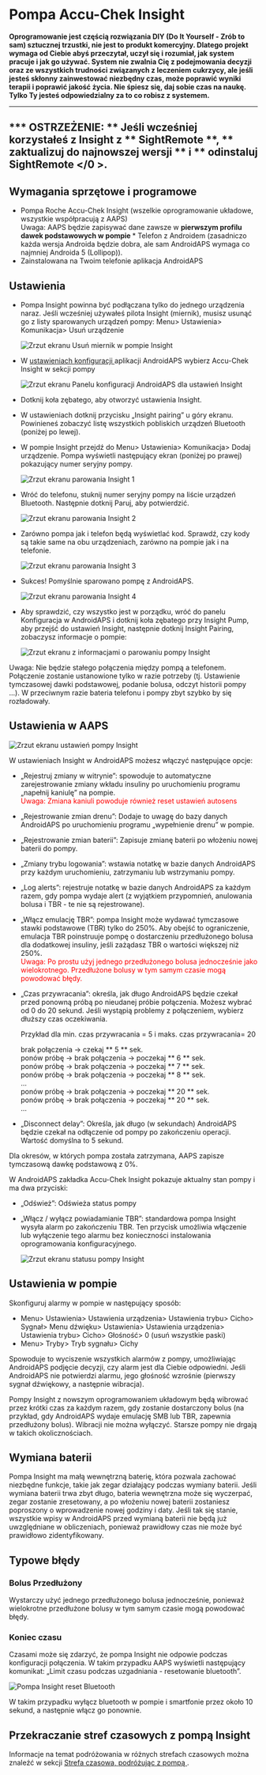 # Pompa Accu-Chek Insight

**Oprogramowanie jest częścią rozwiązania DIY (Do It Yourself - Zrób to sam) sztucznej trzustki, nie jest to produkt komercyjny. Dlatego projekt wymaga od Ciebie abyś przeczytał, uczył się i rozumiał, jak system pracuje i jak go używać. System nie zwalnia Cię z podejmowania decyzji oraz ze wszystkich trudności związanych z leczeniem cukrzycy, ale jeśli jesteś skłonny zainwestować niezbędny czas, może poprawić wyniki terapii i poprawić jakość życia. Nie śpiesz się, daj sobie czas na naukę. Tylko Ty jesteś odpowiedzialny za to co robisz z systemem.**

* * *

## *** OSTRZEŻENIE: ** Jeśli wcześniej korzystałeś z Insight z ** SightRemote **, ** zaktualizuj do najnowszej wersji ** i ** odinstaluj SightRemote </0 >.</em></h2> 

## Wymagania sprzętowe i programowe

* Pompa Roche Accu-Chek Insight (wszelkie oprogramowanie układowe, wszystkie współpracują z AAPS) <br> Uwaga: AAPS będzie zapisywać dane zawsze w <b> pierwszym profilu dawek podstawowych w pompie </b>* Telefon z Androidem (zasadniczo każda wersja Androida będzie dobra, ale sam AndroidAPS wymaga co najmniej Androida 5 (Lollipop)).
* Zainstalowana na Twoim telefonie aplikacja AndroidAPS

## Ustawienia

* Pompa Insight powinna być podłączana tylko do jednego urządzenia naraz. Jeśli wcześniej używałeś pilota Insight (miernik), musisz usunąć go z listy sparowanych urządzeń pompy: Menu> Ustawienia> Komunikacja> Usuń urządzenie
    
    ![Zrzut ekranu Usuń miernik w pompie Insight](../images/Insight_RemoveMeter.png)

* W [ ustawieniach konfiguracji ](../Configuration/Config-Builder) aplikacji AndroidAPS wybierz Accu-Chek Insight w sekcji pompy
    
    ![Zrzut ekranu Panelu konfiguracji AndroidAPS dla ustawień Insight](../images/Insight_ConfigBuilder.png)

* Dotknij koła zębatego, aby otworzyć ustawienia Insight.

* W ustawieniach dotknij przycisku „Insight pairing” u góry ekranu. Powinieneś zobaczyć listę wszystkich pobliskich urządzeń Bluetooth (poniżej po lewej).
* W pompie Insight przejdź do Menu> Ustawienia> Komunikacja> Dodaj urządzenie. Pompa wyświetli następujący ekran (poniżej po prawej) pokazujący numer seryjny pompy.
    
    ![Zrzut ekranu parowania Insight 1](../images/Insight_Pairing1.png)

* Wróć do telefonu, stuknij numer seryjny pompy na liście urządzeń Bluetooth. Następnie dotknij Paruj, aby potwierdzić.
    
    ![Zrzut ekranu parowania Insight 2](../images/Insight_Pairing2.png)

* Zarówno pompa jak i telefon będą wyświetlać kod. Sprawdź, czy kody są takie same na obu urządzeniach, zarówno na pompie jak i na telefonie.
    
    ![Zrzut ekranu parowania Insight 3](../images/Insight_Pairing3.png)

* Sukces! Pomyślnie sparowano pompę z AndroidAPS.
    
    ![Zrzut ekranu parowania Insight 4](../images/Insight_Pairing4.png)

* Aby sprawdzić, czy wszystko jest w porządku, wróć do panelu Konfiguracja w AndroidAPS i dotknij koła zębatego przy Insight Pump, aby przejść do ustawień Insight, następnie dotknij Insight Pairing, zobaczysz informacje o pompie:
    
    ![Zrzut ekranu z informacjami o parowaniu pompy Insight](../images/Insight_PairingInformation.png)

Uwaga: Nie będzie stałego połączenia między pompą a telefonem. Połączenie zostanie ustanowione tylko w razie potrzeby (tj. Ustawienie tymczasowej dawki podstawowej, podanie bolusa, odczyt historii pompy ...). W przeciwnym razie bateria telefonu i pompy zbyt szybko by się rozładowały.

## Ustawienia w AAPS

![Zrzut ekranu ustawień pompy Insight](../images/Insight_pairing.png)

W ustawieniach Insight w AndroidAPS możesz włączyć następujące opcje:

* „Rejestruj zmiany w witrynie”: spowoduje to automatyczne zarejestrowanie zmiany wkładu insuliny po uruchomieniu programu „napełnij kaniulę” na pompie.   
    <font color="red"> Uwaga: Zmiana kaniuli powoduje również reset ustawień autosens </b> </font>
* „Rejestrowanie zmian drenu”: Dodaje to uwagę do bazy danych AndroidAPS po uruchomieniu programu „wypełnienie drenu” w pompie.
* „Rejestrowanie zmian baterii”: Zapisuje zmianę baterii po włożeniu nowej baterii do pompy.
* „Zmiany trybu logowania”: wstawia notatkę w bazie danych AndroidAPS przy każdym uruchomieniu, zatrzymaniu lub wstrzymaniu pompy.
* „Log alerts”: rejestruje notatkę w bazie danych AndroidAPS za każdym razem, gdy pompa wydaje alert (z wyjątkiem przypomnień, anulowania bolusa i TBR - te nie są rejestrowane).
* „Włącz emulację TBR”: pompa Insight może wydawać tymczasowe stawki podstawowe (TBR) tylko do 250%. Aby obejść to ograniczenie, emulacja TBR poinstruuje pompę o dostarczeniu przedłużonego bolusa dla dodatkowej insuliny, jeśli zażądasz TBR o wartości większej niż 250%.   
    <font color="red"> Uwaga: Po prostu użyj jednego przedłużonego bolusa jednocześnie jako wielokrotnego. Przedłużone bolusy w tym samym czasie mogą powodować błędy. </font>
* „Czas przywracania”: określa, jak długo AndroidAPS będzie czekał przed ponowną próbą po nieudanej próbie połączenia. Możesz wybrać od 0 do 20 sekund. Jeśli wystąpią problemy z połączeniem, wybierz dłuższy czas oczekiwania.   
      
    Przykład dla min. czas przywracania = 5 i maks. czas przywracania= 20   
      
    brak połączenia -> czekaj ** 5 ** sek.   
    ponów próbę -> brak połączenia -> poczekaj ** 6 ** sek.   
    ponów próbę -> brak połączenia -> poczekaj ** 7 ** sek.   
    ponów próbę -> brak połączenia -> poczekaj ** 8 ** sek.   
    ...   
    ponów próbę -> brak połączenia -> poczekaj ** 20 ** sek.   
    ponów próbę -> brak połączenia -> poczekaj ** 20 ** sek.   
    ...

* „Disconnect delay”: Określa, jak długo (w sekundach) AndroidAPS będzie czekał na odłączenie od pompy po zakończeniu operacji. Wartość domyślna to 5 sekund.

Dla okresów, w których pompa została zatrzymana, AAPS zapisze tymczasową dawkę podstawową z 0%.

W AndroidAPS zakładka Accu-Chek Insight pokazuje aktualny stan pompy i ma dwa przyciski:

* „Odśwież”: Odświeża status pompy
* „Włącz / wyłącz powiadamianie TBR”: standardowa pompa Insight wysyła alarm po zakończeniu TBR. Ten przycisk umożliwia włączenie lub wyłączenie tego alarmu bez konieczności instalowania oprogramowania konfiguracyjnego.
    
    ![Zrzut ekranu statusu pompy Insight](../images/Insight_Status2.png)

## Ustawienia w pompie

Skonfiguruj alarmy w pompie w następujący sposób:

* Menu> Ustawienia> Ustawienia urządzenia> Ustawienia trybu> Cicho> Sygnał> Menu dźwięku> Ustawienia> Ustawienia urządzenia> Ustawienia trybu> Cicho> Głośność> 0 (usuń wszystkie paski)
* Menu> Tryby> Tryb sygnału> Cichy

Spowoduje to wyciszenie wszystkich alarmów z pompy, umożliwiając AndroidAPS podjęcie decyzji, czy alarm jest dla Ciebie odpowiedni. Jeśli AndroidAPS nie potwierdzi alarmu, jego głośność wzrośnie (pierwszy sygnał dźwiękowy, a następnie wibracja).

Pompy Insight z nowszym oprogramowaniem układowym będą wibrować przez krótki czas za każdym razem, gdy zostanie dostarczony bolus (na przykład, gdy AndroidAPS wydaje emulację SMB lub TBR, zapewnia przedłużony bolus). Wibracji nie można wyłączyć. Starsze pompy nie drgają w takich okolicznościach.

## Wymiana baterii

Pompa Insight ma małą wewnętrzną baterię, która pozwala zachować niezbędne funkcje, takie jak zegar działający podczas wymiany baterii. Jeśli wymiana baterii trwa zbyt długo, bateria wewnętrzna może się wyczerpać, zegar zostanie zresetowany, a po włożeniu nowej baterii zostaniesz poproszony o wprowadzenie nowej godziny i daty. Jeśli tak się stanie, wszystkie wpisy w AndroidAPS przed wymianą baterii nie będą już uwzględniane w obliczeniach, ponieważ prawidłowy czas nie może być prawidłowo zidentyfikowany.

## Typowe błędy

### Bolus Przedłużony

Wystarczy użyć jednego przedłużonego bolusa jednocześnie, ponieważ wielokrotne przedłużone bolusy w tym samym czasie mogą powodować błędy.

### Koniec czasu

Czasami może się zdarzyć, że pompa Insight nie odpowie podczas konfiguracji połączenia. W takim przypadku AAPS wyświetli następujący komunikat: „Limit czasu podczas uzgadniania - resetowanie bluetooth”.

![Pompa Insight reset Bluetooth](../images/Insight_ResetBT.png)

W takim przypadku wyłącz bluetooth w pompie i smartfonie przez około 10 sekund, a następnie włącz go ponownie.

## Przekraczanie stref czasowych z pompą Insight

Informacje na temat podróżowania w różnych strefach czasowych można znaleźć w sekcji [ Strefa czasowa, podróżując z pompą ](../Usage/Timezone-traveling#insight).